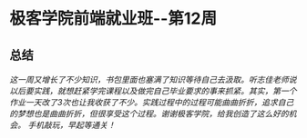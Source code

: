 # 极客学院前端就业班--第12周
## 总结

###### 这一周又增长了不少知识，书包里面也塞满了知识等待自己去汲取。听志佳老师说以后要实践，就想赶紧学完课程以及做完自己毕业要求的事来抓紧。其实，第一个作业一天改了3次也让我收获了不少。实践过程中的过程可能曲曲折折，追求自己的梦想也是曲曲折折，但很享受这个过程。谢谢极客学院，给我创造了这么好的机会。     手机敲玩，早起等通关！